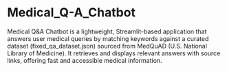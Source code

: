 # Medical_Q-A_Chatbot
Medical Q&amp;A Chatbot is a lightweight, Streamlit-based application that answers user medical queries by matching keywords against a curated dataset (fixed_qa_dataset.json) sourced from MedQuAD (U.S. National Library of Medicine). It retrieves and displays relevant answers with source links, offering fast and accessible medical information.

